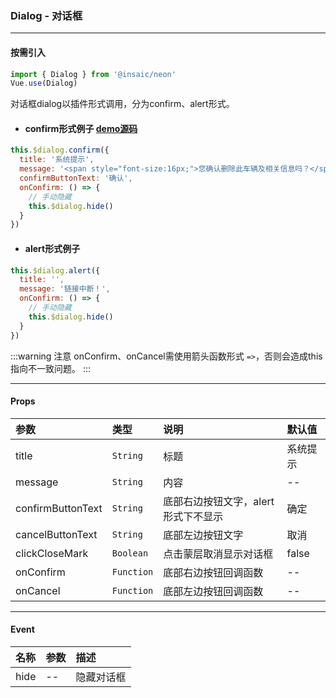 ### Dialog - 对话框
---
#### 按需引入

```js
import { Dialog } from '@insaic/neon'
Vue.use(Dialog)
```

对话框dialog以插件形式调用，分为confirm、alert形式。
* #### confirm形式例子  [demo源码](https://github.com/insaic/neon/blob/dev/examples/routers/dialog.vue)
```js
this.$dialog.confirm({
  title: '系统提示',
  message: '<span style="font-size:16px;">您确认删除此车辆及相关信息吗？</span>',
  confirmButtonText: '确认',
  onConfirm: () => {
    // 手动隐藏
    this.$dialog.hide()
  }
})
```
* #### alert形式例子
```js
this.$dialog.alert({
  title: '',
  message: '链接中断！',
  onConfirm: () => {
    // 手动隐藏
    this.$dialog.hide()
  }
})
```

 :::warning 注意
 onConfirm、onCancel需使用箭头函数形式 `=>`，否则会造成this指向不一致问题。
 :::
 
---
#### Props
 参数               | 类型        | 说明                               | 默认值
:--------------     |:---------- |:---------------------------------- |:-------
 title              | `String`   | 标题                                | 系统提示
 message            | `String`   | 内容                                | --
 confirmButtonText  | `String`   | 底部右边按钮文字，alert形式下不显示   | 确定
 cancelButtonText   | `String`   | 底部左边按钮文字                     | 取消
 clickCloseMark     | `Boolean`  | 点击蒙层取消显示对话框               | false
 onConfirm          | `Function` | 底部右边按钮回调函数                 | -- 
 onCancel           | `Function` | 底部左边按钮回调函数                 | -- 

---
#### Event
 名称 | 参数 | 描述
:---- |:--- |:---------
 hide | --  | 隐藏对话框
